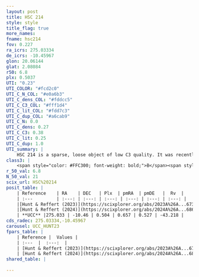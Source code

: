 ```yaml
---
layout: post
title: HSC 214
style: style
title_flag: true
more_names: 
fname: hsc214
fov: 0.227
ra_icrs: 275.03334
de_icrs: -10.45967
glon: 20.06144
glat: 2.08084
r50: 6.8
plx: 0.5037
UTI: "0.23"
UTI_COLOR: "#fcd2c0"
UTI_C_N_COL: "#e0a6b3"
UTI_C_dens_COL: "#fddcc5"
UTI_C_C3_COL: "#fff1d4"
UTI_C_lit_COL: "#fdd7c3"
UTI_C_dup_COL: "#a6cab9"
UTI_C_N: 0.0
UTI_C_dens: 0.27
UTI_C_C3: 0.38
UTI_C_lit: 0.25
UTI_C_dup: 1.0
UTI_summary: |
    HSC 214 is a sparse, loose object of low C3 quality. It was recently reported in the literature.<br><br><span style="color: #99180f; font-weight: bold;">Warning: </span>contains less than 25 stars with <i>P>0.5</i> estimated.
class3: |
    <span style="color: #FFC300; font-weight: bold;">B</span><span style="color: red; font-weight: bold;">C</span>
r_50_val: 6.8
N_50_val: 21
scix_url: HSC%20214
posit_table: |
    | Reference    | RA    | DEC   | Plx  | pmRA  | pmDE   |  Rv  |
    | :---         | :---: | :---: | :---: | :---: | :---: | :---: |
    |[Hunt & Reffert (2023)](https://scixplorer.org/abs/2023A%26A...673A.114H) | 275.05 | -10.465 | 0.506 | 0.661 | 0.469 | -- |
    |[Hunt & Reffert (2024)](https://scixplorer.org/abs/2024A%26A...686A..42H) | 275.05 | -10.465 | 0.506 | 0.661 | 0.469 | -- |
    | **UCC** |275.033 | -10.46 | 0.504 | 0.657 | 0.527 | -43.218 | 
cds_radec: 275.03334,-10.45967
carousel: UCC_HUNT23
fpars_table: |
    | Reference |  Values |
    | :---  |  :---:  |
    | [Hunt & Reffert (2023)](https://scixplorer.org/abs/2023A%26A...673A.114H) | `AV50=2.986, diffAV50=1.914, MOD50=11.348, logAge50=7.776` |
    | [Hunt & Reffert (2024)](https://scixplorer.org/abs/2024A%26A...686A..42H) | `MassJ=370.851` |
shared_table: |
    
---
```

